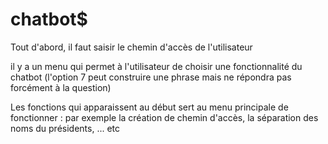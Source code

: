 # chatbot$

Tout d'abord, il faut saisir le chemin d'accès de l'utilisateur

il y a un menu qui permet à l'utilisateur de choisir une fonctionnalité du chatbot
(l'option 7 peut construire une phrase mais ne répondra pas forcément à la question)

Les fonctions qui apparaissent au début sert au menu principale de fonctionner : par exemple la création de chemin d'accès, la séparation des noms du présidents, ... etc

